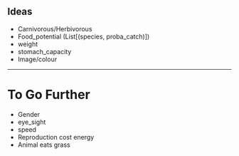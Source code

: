 ## Ideas

- Carnivorous/Herbivorous
- Food_potential (List[(species, proba_catch)])
- weight
- stomach_capacity
- Image/colour

---

# To Go Further

- Gender
- eye_sight
- speed
- Reproduction cost energy
- Animal eats grass
